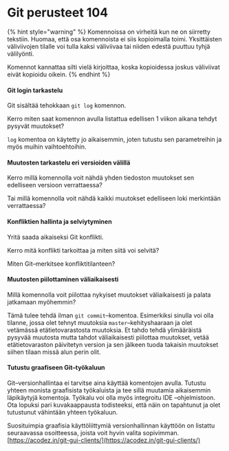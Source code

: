 # Git perusteet 104

{% hint style="warning" %}
Komennoissa on virheitä kun ne on siirretty tekstiin. Huomaa, että osa komennoista ei siis kopioimalla toimi. Yksittäisten väliviivojen tilalle voi tulla kaksi väliviivaa tai niiden edestä puuttuu tyhjä välilyönti.

Komennot kannattaa silti vielä kirjoittaa, koska kopioidessa joskus väliviivat eivät kopioidu oikein.
{% endhint %}

#### Git login tarkastelu <a id="git-login-tarkastelu"></a>

Git sisältää tehokkaan `git log` komennon.

Kerro miten saat komennon avulla listattua edellisen 1 viikon aikana tehdyt pysyvät muutokset?

`log` komentoa on käytetty jo aikaisemmin, joten tutustu sen parametreihin ja myös muihin vaihtoehtoihin.

#### Muutosten tarkastelu eri versioiden välillä <a id="muutosten-tarkastelu-eri-versioiden-v%C3%A4lill%C3%A4"></a>

Kerro millä komennolla voit nähdä yhden tiedoston muutokset sen edelliseen versioon verrattaessa?

Tai millä komennolla voit nähdä kaikki muutokset edelliseen loki merkintään verrattaessa?

#### Konfliktien hallinta ja selviytyminen <a id="konfliktien-hallinta-ja-selviytyminen"></a>

Yritä saada aikaiseksi Git konflikti.

Kerro mitä konflikti tarkoittaa ja miten siitä voi selvitä?

Miten Git–merkitsee konfliktitilanteen?

#### Muutosten piilottaminen väliaikaisesti <a id="muutosten-piilottaminen-v%C3%A4liaikaisesti"></a>

Millä komennolla voit piilottaa nykyiset muutokset väliaikaisesti ja palata jatkamaan myöhemmin?

Tämä tulee tehdä ilman `git commit`–komentoa. Esimerkiksi sinulla voi olla tilanne, jossa olet tehnyt muutoksia `master`–kehityshaaraan ja olet vetämässä etätietovarastosta muutoksia. Et tahdo tehdä ylimääräistä pysyvää muutosta mutta tahdot väliaikaisesti piilottaa muutokset, vetää etätietovaraston päivitetyn version ja sen jälkeen tuoda takaisin muutokset siihen tilaan missä alun perin olit.

#### Tutustu graafiseen Git–työkaluun <a id="tutustu-graafiseen-git%E2%80%93ty%C3%B6kaluun"></a>

Git–versionhallintaa ei tarvitse aina käyttää komentojen avulla. Tutustu yhteen monista graafisista työkaluista ja tee sillä muutamia aikaisemmin läpikäytyjä komentoja. Työkalu voi olla myös integroitu IDE –ohjelmistoon. Ota lopuksi pari kuvakaappausta todisteeksi, että näin on tapahtunut ja olet tutustunut vähintään yhteen työkaluun.

Suosituimpia graafisia käyttöliittymiä versionhallinnan käyttöön on listattu seuraavassa osoitteessa, joista voit hyvin valita sopivimman. [https://acodez.in/git-gui-clients/](https://acodez.in/git-gui-clients/)



